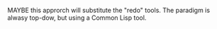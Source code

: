 MAYBE this approrch will substitute the "redo" tools. The paradigm is alwasy top-dow, but using a Common Lisp tool.
